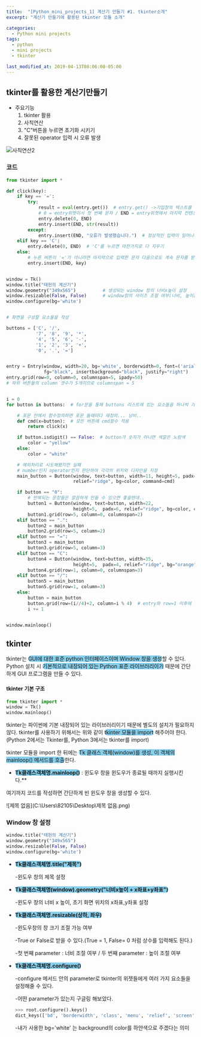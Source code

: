 ```yaml
---
title:  "[Python_mini_projects_1] 계산기 만들기 #1. tkinter소개"
excerpt: "계산기 만들기에 활용된 tkinter 모듈 소개"

categories:
  - Python mini projects
tags:
  - python
  - mini projects
  - tkinter

last_modified_at: 2019-04-13T08:06:00-05:00
---
```


## **tkinter**를 활용한 **계산기**만들기

- 주요기능
  1. tkinter 활용
  2.  사칙연산
  3. "C"버튼을 누르면 초기화 시키기
  4.  잘못된 operator 입력 시 오류 발생

![사칙연산2](https://user-images.githubusercontent.com/83167676/126863415-525e5b2c-dfad-4851-879f-a526f6df37b5.gif)

### 코드

```python
from tkinter import *

def click(key):
    if key == '=':
        try:
            result = eval(entry.get())  # entry.get() ->기입창의 텍스트를 문자열로 반환
            # 0 = entry위젯이서 첫 번째 문자 / END = entry위젯에서 마지막 컨텐츠
            entry.delete(0, END)
            entry.insert(END, str(result))
        except:
            entry.insert(END, "오류가 발생했습니다.")  # 정상적인 입력이 일어나지 않으면 오류 발생
    elif key == 'C':
        entry.delete(0, END)  # 'C'를 누르면 마찬가지로 다 지우기
    else:
        # 누른 버튼이 '='가 아니라면 마지막으로 입력한 문자 다음으로도 계속 문자를 받을 수 있도록 설정
        entry.insert(END, key)


window = Tk()
window.title("태헌의 계산기")
window.geometry("349x565")          # 생성되는 window 창의 너비x높이 설정
window.resizable(False, False)      # window창의 사이즈 조절 여부(너비, 높이)
window.configure(bg='white')


# 화면을 구성할 요소들을 작성

buttons = ['C', '/',
           '7', '8', '9', '*',
           '4', '5', '6', '-',
           '1', '2', '3', '+',
           '0', '.', '=']


entry = Entry(window, width=20, bg='white', borderwidth=0, font=('arial', 20, 'bold'),
              fg="black", insertbackground="black", justify="right")
entry.grid(row=0, column=0, columnspan=5, ipady=50)
# 하위 버튼들의 column 갯수가 5개이므로 columnspan = 5


i = 0
for button in buttons:  # for문을 통해 buttons 리스트에 있는 요소들을 하나씩 가져와 검사

    # 포문 안에서 함수정의하면 포문 돌때마다 재정의... 낭비..
    def cmd(x=button):  # 모든 버튼에 cmd함수 적용
        return click(x)

    if button.isdigit() == False:  # button가 숫자가 아니면 색깔은 노랑색
        color = "yellow"
    else:
        color = "white"

    # 예외처리로 시도해봤지만 실패
    # number인지 operator인지 판단하여 각각의 위치와 디자인을 지정
    main_button = Button(window, text=button, width=11, height=5, padx=1,
                         relief="ridge", bg=color, command=cmd)

    if button == "0":
        # 반복되는 문장들은 깔끔하게 만들 수 있으면 좋을텐데..
        button1 = Button(window, text=button, width=22,
                         height=5,  padx=6, relief="ridge", bg=color, command=cmd)
        button1.grid(row=5, column=0, columnspan=2)
    elif button == ".":
        button2 = main_button
        button2.grid(row=5, column=2)
    elif button == "=":
        button3 = main_button
        button3.grid(row=5, column=3)
    elif button == "C":
        button4 = Button(window, text=button, width=35,
                         height=5,  padx=4, relief="ridge", bg="orange", command=cmd)
        button4.grid(row=1, column=0, columnspan=3)
    elif button == "/":
        button5 = main_button
        button5.grid(row=1, column=3)
    else:
        button = main_button
        button.grid(row=(i//4)+2, column=i % 4)  # entry와 row=1 이후에 버튼이 생성됨
        i += 1


window.mainloop()
```



## tkinter



tkinter는 <span style="background-color : skyblue ; border-radius : 8px">GUI에 대한 표준 python 인터페이스이며 Window 창을 생성</span>할 수 있다. Python 설치 시 <span style="background-color : skyblue ; border-radius : 8px">기본적으로 내장되어 있는 Python 표준 라이브러리이기</span> 때문에 간단하게 GUI 프로그램을 만들 수 있다.

#### tkinter 기본 구조

```python
from tkinter import *
window = Tk()
window.mainloop()
```

tkinter는 파이썬에 기본 내장되어 있는 라이브러리이기 때문에 별도의 설치가 필요하지 않다. tkinter를 사용하기 위해서는 위와 같이 <span style="background-color : skyblue ; border-radius : 8px">tkinter 모듈을 import</span> 해주어야 한다. (Python 2에서는 Tkinter를, Python 3에서는 tkinter를 import)

tkinter 모듈을 import 한 뒤에는 <span style="background-color : skyblue ; border-radius : 8px">Tk 클래스 객체(window)를 생성, 이 객체의 mainloop() 메서드를 호출</span>한다.

- **<span style="background-color : skyblue ; border-radius : 8px">Tk클래스객체명.mainloop()</span>** : 윈도우 창을 윈도우가 종료될 때까지 실행시킨다.**

여기까지 코드를 작성하면 간단하게 빈 윈도우 창을 생성할 수 있다.

![제목 없음](C:\Users\82105\Desktop\제목 없음.png)

### Window 창 설정

```python
window.title("태헌의 계산기")
window.geometry("349x565")          
window.resizable(False, False)      
window.configure(bg='white')
```

- **<span style="background-color : skyblue ; border-radius : 8px">Tk클래스객체명.title("제목")</span>**

  -윈도우 창의 제목 설정

- **<span style="background-color : skyblue ; border-radius : 8px">Tk클래스객체명(window).geometry("너비x높이 + x좌표+y좌표")</span>**

  -윈도우 창의 너비 x 높이, 초기 화면 위치의 x좌표,y좌표 설정

- **<span style="background-color : skyblue ; border-radius : 8px">Tk클래스객체명.resizable(상하, 좌우)</span>**

  -윈도우창의 창 크기 조절 가능 여부

  -True or False로 받을 수 있다.(True = 1, False= 0 처럼 상수를 입력해도 된다.)

  -첫 번째 parameter : 너비 조절 여부 / 두 번째 parameter : 높이 조절 여부

- **<span style="background-color : skyblue ; border-radius : 8px">Tk클래스객체명.configure()</span>**

  -configure 메서드 안의 parameter로 tkinter의 위젯들에게 여러 가지 요소들을 설정해줄 수 있다.

  -어떤 parameter가 있는지 구글링 해보았다.

  ```python
  >>> root.configure().keys()
  dict_keys(['bd', 'borderwidth', 'class', 'menu', 'relief', 'screen', 'use', 'background', 'bg', 'colormap', 'container', 'cursor', 'height', 'highlightbackground', 'highlightcolor', 'highlightthickness', 'padx', 'pady', 'takefocus', 'visual', 'width'])
  ```

  -내가 사용한 bg='white' 는 background의 color를 하얀색으로 주겠다는 의미





